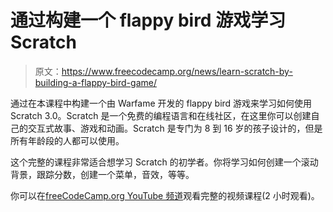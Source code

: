 # 通过构建一个 flappy bird 游戏学习 Scratch

> 原文：<https://www.freecodecamp.org/news/learn-scratch-by-building-a-flappy-bird-game/>

通过在本课程中构建一个由 Warfame 开发的 flappy bird 游戏来学习如何使用 Scratch 3.0。Scratch 是一个免费的编程语言和在线社区，在这里你可以创建自己的交互式故事、游戏和动画。Scratch 是专门为 8 到 16 岁的孩子设计的，但是所有年龄段的人都可以使用。

这个完整的课程非常适合想学习 Scratch 的初学者。你将学习如何创建一个滚动背景，跟踪分数，创建一个菜单，音效，等等。

你可以在[freeCodeCamp.org YouTube 频道](https://www.youtube.com/watch?v=x14G4DCk4nY)观看完整的视频课程(2 小时观看)。